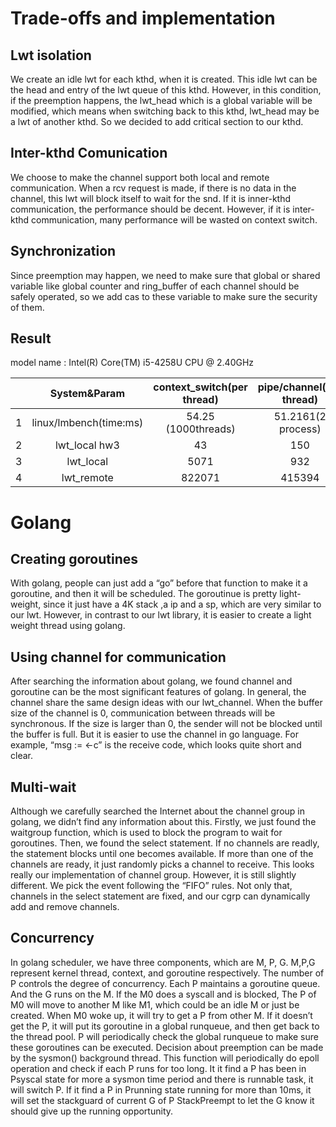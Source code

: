 # Trade-offs and implementation
## Lwt isolation
We create an idle lwt for each kthd, when it is created. This idle lwt can be the head and entry of the lwt queue of this kthd. However, in this condition, if the preemption happens, the lwt_head which is a global variable will be modified, which means when switching back to this kthd, lwt_head may be a lwt of another kthd. So we decided to add critical section to our kthd.

## Inter-kthd Comunication
We choose to make the channel support both local and remote communication. When a rcv request is made, if there is no data in the channel, this lwt will block itself to wait for the snd. If it is inner-kthd communication, the performance should be decent. However, if it is inter-kthd communication, many performance will be wasted on context switch.

## Synchronization
Since preemption may happen, we need to make sure that global or shared variable like global counter and ring_buffer of each channel should be safely operated, so we add cas to these variable to make sure the security of them.

## Result 
model name	: Intel(R) Core(TM) i5-4258U CPU @ 2.40GHz

|     |                System&Param                |      context_switch(per thread)      | pipe/channel(per thread)  | proc/thd_create(per thread)  | event_notification(per thread)  |
|-----|:------------------------------------------:|:------------------------------------:|:-------------------------:|:----------------------------:|:-------------------------------:|  
| 1   |    		  linux/lmbench(time:ms)           |     	 54.25   (1000threads)        |     51.2161(2 process)    |    		 188.2574		     |       1.2477(100files)		   |
| 2   |           	   lwt_local hw3               |        	  	 43    			      |     		150	  	      |  		     233 		     |      	   2000 		       |
| 3   |                lwt_local                   |          		5071    		      |   			932		      |     		 7290		     |    		   74490  		       |
| 4   |                lwt_remote                  |        		 822071        		  |     	   415394 		  | 		     136831 	     |        	   730890  			   |

# Golang

## Creating goroutines
With golang, people can just add a “go” before that function to make it a goroutine, and then it will be scheduled. The goroutinue is pretty light-weight, since it just have a 4K stack ,a ip and a sp, which are very similar to our lwt. However, in contrast to our lwt library, it is easier to create a light weight thread using golang.

## Using channel for communication
After searching the information about golang, we found channel and goroutine can be the most significant features of golang. In general, the channel share the same design ideas with our lwt_channel. When the buffer size of the channel is 0, communication between threads will be synchronous. If the size is larger than 0, the sender will not be blocked until the buffer is full. But it is easier to use the channel in go language. For example, “msg := <-c” is the receive code, which looks quite short and clear.

## Multi-wait
Although we carefully searched the Internet about the channel group in golang, we didn’t find any information about this.  Firstly, we just found the waitgroup function, which is used to block the program to wait for goroutines. Then, we found the select statement. If no channels are readly, the statement blocks until one becomes available. If more than one of the channels are ready, it just randomly picks a channel to receive. This looks really our implementation of channel group. However, it is still slightly different. We pick the event following the “FIFO” rules. Not only that, channels in the select statement are fixed, and our cgrp can dynamically add and remove channels.

## Concurrency
In golang scheduler, we have three components, which are M, P, G. M,P,G represent kernel thread, context, and goroutine respectively. The number of P controls the degree of concurrency. Each P maintains a goroutine queue. And the G runs on the M. If the M0 does a syscall and is blocked, The P of M0 will move to another M like M1, which could be an idle M or just be created.  When M0 woke up, it will try to get a P from other M. If it doesn’t get the P, it will put its goroutine in a global runqueue, and then get back to the thread pool. P will periodically check the global runqueue to make sure these goroutines can be executed.
Decision about preemption can be made by the sysmon() background thread. This function will periodically do epoll operation and check if each P runs for too long. It it find a P has been in Psyscal state for more a sysmon time period and there is runnable task, it will switch P. If it find a P in Prunning state running for more than 10ms, it will set the stackguard of current G of P StackPreempt to let the G know it should give up the running opportunity.
